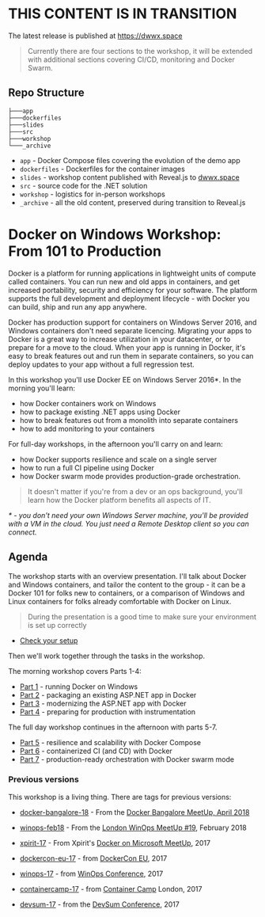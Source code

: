 # THIS CONTENT IS IN TRANSITION

The latest release is published at https://dwwx.space

> Currently there are four sections to the workshop, it will be extended with additional sections covering CI/CD, monitoring and Docker Swarm.

## Repo Structure

```
├───app
├───dockerfiles
├───slides
├───src
├───workshop
└───_archive
```

* `app` - Docker Compose files covering the evolution of the demo app
* `dockerfiles` - Dockerfiles for the container images
* `slides` - workshop content published with Reveal.js to [dwwx.space](https://dwwx.space)
* `src` - source code for the .NET solution
* `workshop` - logistics for in-person workshops
* `_archive` - all the old content, preserved during transition to Reveal.js


# Docker on Windows Workshop: From 101 to Production

Docker is a platform for running applications in lightweight units of compute called containers. You can run new and old apps in containers, and get increased portability, security and efficiency for your software. The platform supports the full development and deployment lifecycle - with Docker you can build, ship and run any app anywhere.

Docker has production support for containers on Windows Server 2016, and Windows containers don't need separate licencing. Migrating your apps to Docker is a great way to increase utilization in your datacenter, or to prepare for a move to the cloud. When your app is running in Docker, it's easy to break features out and run them in separate containers, so you can deploy updates to your app without a full regression test.

In this workshop you'll use Docker EE on Windows Server 2016*. In the morning you'll learn:

- how Docker containers work on Windows
- how to package existing .NET apps using Docker
- how to break features out from a monolith into separate containers
- how to add monitoring to your containers

For full-day workshops, in the afternoon you'll carry on and learn:

- how Docker supports resilience and scale on a single server
- how to run a full CI pipeline using Docker
- how Docker swarm mode provides production-grade orchestration.

> It doesn't matter if you're from a dev or an ops background, you'll learn how the Docker platform benefits all aspects of IT.

_* - you don't need your own Windows Server machine, you'll be provided with a VM in the cloud. You just need a Remote Desktop client so you can connect._

## Agenda

The workshop starts with an overview presentation. I'll talk about Docker and Windows containers, and tailor the content to the group - it can be a Docker 101 for folks new to containers, or a comparison of Windows and Linux containers for folks already comfortable with Docker on Linux.

> During the presentation is a good time to make sure your environment is set up correctly

- [Check your setup](setup.md)

Then we'll work together through the tasks in the workshop.

The morning workshop covers Parts 1-4:

- [Part 1](part-1.md) - running Docker on Windows
- [Part 2](part-2.md) - packaging an existing ASP.NET app in Docker
- [Part 3](part-3.md) - modernizing the ASP.NET app with Docker
- [Part 4](part-4.md) - preparing for production with instrumentation

The full day workshop continues in the afternoon with parts 5-7.

- [Part 5](part-5.md) - resilience and scalability with Docker Compose
- [Part 6](part-6.md) - containerized CI (and CD) with Docker
- [Part 7](part-7.md) - production-ready orchestration with Docker swarm mode


### Previous versions

This workshop is a living thing. There are tags for previous versions:

- [docker-bangalore-18](https://github.com/sixeyed/docker-windows-workshop/tree/docker-bangalore-18) - From the [Docker Bangalore MeetUp, April 2018](https://www.meetup.com/Docker-Bangalore/events/249634763/)

- [winops-feb18](https://github.com/sixeyed/docker-windows-workshop/tree/winops-feb18) - From the [London WinOps MeetUp #19](https://www.meetup.com/WinOps/events/247873979/), February 2018

- [xpirit-17](https://github.com/sixeyed/docker-windows-workshop/tree/xpirit-17) - From Xpirit's [Docker on Microsoft MeetUp](https://www.meetup.com/Docker-with-Microsoft-Technologies/events/244448740), 2017

- [dockercon-eu-17](https://github.com/sixeyed/docker-windows-workshop/tree/dockercon-eu-17) - from [DockerCon EU](https://europe-2017.dockercon.com), 2017

- [winops-17](https://github.com/sixeyed/docker-windows-workshop/tree/winops-17) - from [WinOps Conference](https://www.winops.org/london/#dockerWS), 2017

- [containercamp-17](https://github.com/sixeyed/docker-windows-workshop/tree/containercamp-17) - from [Container Camp](https://2017.container.camp/uk/) London, 2017

- [devsum-17](https://github.com/sixeyed/docker-windows-workshop/tree/devsum-17) - from the [DevSum Conference](http://www.devsum.se/), 2017